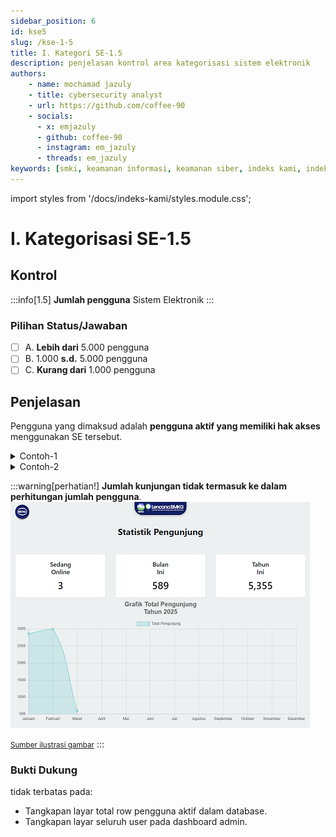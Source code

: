 ```yaml
---
sidebar_position: 6
id: kse5
slug: /kse-1-5
title: I. Kategori SE-1.5
description: penjelasan kontrol area kategorisasi sistem elektronik
authors: 
    - name: mochamad jazuly
    - title: cybersecurity analyst
    - url: https://github.com/coffee-90
    - socials:
      - x: emjazuly
      - github: coffee-90
      - instagram: em_jazuly
      - threads: em_jazuly
keywords: [smki, keamanan informasi, keamanan siber, indeks kami, indeks keamanan informasi, ikami, bssn, indeks kami 5.0, indeks kami 4.2, ISMS, SNI, ISO 27001 2022, kategorisasi sistem elektronik, kategorisasi se]
---
```


import styles from '/docs/indeks-kami/styles.module.css';

# I. Kategorisasi SE-1.5

## Kontrol

:::info[1.5]
**Jumlah pengguna** Sistem Elektronik
:::

### Pilihan Status/Jawaban

- [ ] A. **Lebih dari** 5.000 pengguna 
- [ ] B. 1.000 **s.d.** 5.000 pengguna
- [ ] C. **Kurang dari** 1.000 pengguna

## Penjelasan

Pengguna yang dimaksud adalah **pengguna aktif yang memiliki hak akses** menggunakan SE tersebut.

<details>
<summary>Contoh-1</summary>

Sistem Informasi Kepegawaian (SIMPEG), penggunanya adalah seluruh ASN di lingkungan pemerintah daerah, sehingga setiap ASN memiliki *username* dan *password* untuk mengakses SIMPEG. Dalam kasus ini, maka jumlah pengguna merupakan **total *username* dalam database**.

![img](./files/1.5-database.png#center)

<small>[Sumber ilustrasi gambar](https://stackoverflow.com/questions/43686646/database-password-protection)</small>
</details>

<details>
<summary>Contoh-2</summary>

Website portal yang menampilkan informasi yang menggunakan WordPress, sehingga total jumlah pengguna adalah user yang memiliki role pada SE tersebut.

![img](https://theme.id/wp-content/uploads/2018/01/step2-wordpress-edit-users.jpg#center)

<small>[Sumber ilustrasi gambar](https://theme.id/blog/cara-mengelola-user-pada-wordpress/)</small>
</details>

:::warning[perhatian!]
**Jumlah kunjungan tidak termasuk ke dalam perhitungan jumlah pengguna**.
![img](./files/1.5-visitor.png#center)

<small>[Sumber ilustrasi gambar](https://lencana.bmkg.go.id/statistics)</small>
:::

### Bukti Dukung
tidak terbatas pada:
- Tangkapan layar total row pengguna aktif dalam database.
- Tangkapan layar seluruh user pada dashboard admin.